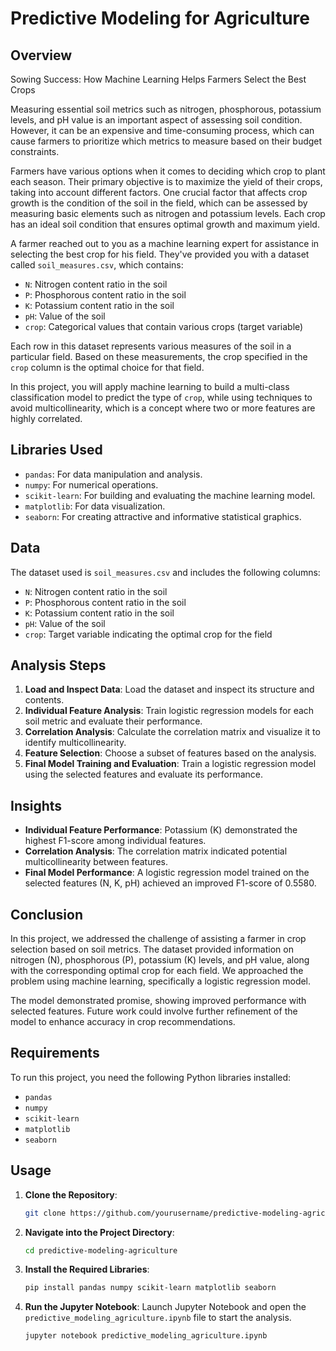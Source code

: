 # Predictive Modeling for Agriculture

## Overview

Sowing Success: How Machine Learning Helps Farmers Select the Best Crops

Measuring essential soil metrics such as nitrogen, phosphorous, potassium levels, and pH value is an important aspect of assessing soil condition. However, it can be an expensive and time-consuming process, which can cause farmers to prioritize which metrics to measure based on their budget constraints.

Farmers have various options when it comes to deciding which crop to plant each season. Their primary objective is to maximize the yield of their crops, taking into account different factors. One crucial factor that affects crop growth is the condition of the soil in the field, which can be assessed by measuring basic elements such as nitrogen and potassium levels. Each crop has an ideal soil condition that ensures optimal growth and maximum yield.

A farmer reached out to you as a machine learning expert for assistance in selecting the best crop for his field. They've provided you with a dataset called `soil_measures.csv`, which contains:

- `N`: Nitrogen content ratio in the soil
- `P`: Phosphorous content ratio in the soil
- `K`: Potassium content ratio in the soil
- `pH`: Value of the soil
- `crop`: Categorical values that contain various crops (target variable)

Each row in this dataset represents various measures of the soil in a particular field. Based on these measurements, the crop specified in the `crop` column is the optimal choice for that field.

In this project, you will apply machine learning to build a multi-class classification model to predict the type of `crop`, while using techniques to avoid multicollinearity, which is a concept where two or more features are highly correlated.

## Libraries Used

- `pandas`: For data manipulation and analysis.
- `numpy`: For numerical operations.
- `scikit-learn`: For building and evaluating the machine learning model.
- `matplotlib`: For data visualization.
- `seaborn`: For creating attractive and informative statistical graphics.

## Data

The dataset used is `soil_measures.csv` and includes the following columns:
- `N`: Nitrogen content ratio in the soil
- `P`: Phosphorous content ratio in the soil
- `K`: Potassium content ratio in the soil
- `pH`: Value of the soil
- `crop`: Target variable indicating the optimal crop for the field

## Analysis Steps

1. **Load and Inspect Data**: Load the dataset and inspect its structure and contents.
2. **Individual Feature Analysis**: Train logistic regression models for each soil metric and evaluate their performance.
3. **Correlation Analysis**: Calculate the correlation matrix and visualize it to identify multicollinearity.
4. **Feature Selection**: Choose a subset of features based on the analysis.
5. **Final Model Training and Evaluation**: Train a logistic regression model using the selected features and evaluate its performance.

## Insights

- **Individual Feature Performance**: Potassium (K) demonstrated the highest F1-score among individual features.
- **Correlation Analysis**: The correlation matrix indicated potential multicollinearity between features.
- **Final Model Performance**: A logistic regression model trained on the selected features (N, K, pH) achieved an improved F1-score of 0.5580.

## Conclusion

In this project, we addressed the challenge of assisting a farmer in crop selection based on soil metrics. The dataset provided information on nitrogen (N), phosphorous (P), potassium (K) levels, and pH value, along with the corresponding optimal crop for each field. We approached the problem using machine learning, specifically a logistic regression model.

The model demonstrated promise, showing improved performance with selected features. Future work could involve further refinement of the model to enhance accuracy in crop recommendations.

## Requirements

To run this project, you need the following Python libraries installed:

- `pandas`
- `numpy`
- `scikit-learn`
- `matplotlib`
- `seaborn`

## Usage

1. **Clone the Repository**:
    ```bash
    git clone https://github.com/yourusername/predictive-modeling-agriculture.git
    ```
2. **Navigate into the Project Directory**:
    ```bash
    cd predictive-modeling-agriculture
    ```
3. **Install the Required Libraries**:
    ```bash
    pip install pandas numpy scikit-learn matplotlib seaborn
    ```
4. **Run the Jupyter Notebook**:
    Launch Jupyter Notebook and open the `predictive_modeling_agriculture.ipynb` file to start the analysis.
    ```bash
    jupyter notebook predictive_modeling_agriculture.ipynb
    ```
```

